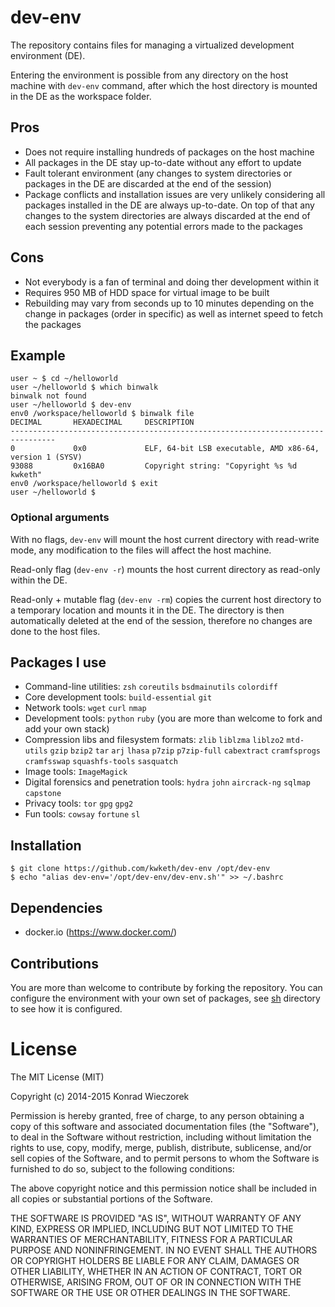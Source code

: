 # dev-env

The repository contains files for managing a virtualized development environment (DE).

Entering the environment is possible from any directory on the host machine with `dev-env` command, after which the host directory is mounted in the DE as the workspace folder.

## Pros
 - Does not require installing hundreds of packages on the host machine
 - All packages in the DE stay up-to-date without any effort to update
 - Fault tolerant environment (any changes to system directories or packages in the DE are discarded at the end of the session)
 - Package conflicts and installation issues are very unlikely considering all packages installed in the DE are always up-to-date. On top of that any changes to the system directories are always discarded at the end of each session preventing any potential errors made to the packages

## Cons
 - Not everybody is a fan of terminal and doing ther development within it
 - Requires 950 MB of HDD space for virtual image to be built
 - Rebuilding may vary from seconds up to 10 minutes depending on the change
   in packages (order in specific) as well as internet speed to fetch the packages

## Example
```
user ~ $ cd ~/helloworld
user ~/helloworld $ which binwalk
binwalk not found
user ~/helloworld $ dev-env
env0 /workspace/helloworld $ binwalk file
DECIMAL       HEXADECIMAL     DESCRIPTION
--------------------------------------------------------------------------------
0             0x0             ELF, 64-bit LSB executable, AMD x86-64, version 1 (SYSV)
93088         0x16BA0         Copyright string: "Copyright %s %d kwketh"
env0 /workspace/helloworld $ exit
user ~/helloworld $ 
```

### Optional arguments

With no flags, `dev-env` will mount the host current directory with read-write mode, any modification to the files will affect the host machine.

Read-only flag (`dev-env -r`) mounts the host current directory as read-only within the DE.

Read-only + mutable flag (`dev-env -rm`) copies the current host directory to a temporary location and mounts it in the DE. The directory is then automatically deleted at the end of the session, therefore no changes are done to the host files.

## Packages I use
 - Command-line utilities: `zsh` `coreutils` `bsdmainutils` `colordiff`
 - Core development tools: `build-essential` `git`
 - Network tools: `wget` `curl` `nmap`
 - Development tools: `python` `ruby` (you are more than welcome to fork and add your own stack)
 - Compression libs and filesystem formats: `zlib` `liblzma` `liblzo2` `mtd-utils` `gzip` `bzip2` `tar` `arj` `lhasa` `p7zip` `p7zip-full` `cabextract` `cramfsprogs` `cramfsswap` `squashfs-tools` `sasquatch`
 - Image tools: `ImageMagick`
 - Digital forensics and penetration tools: `hydra` `john` `aircrack-ng` `sqlmap` `capstone` 
 - Privacy tools: `tor` `gpg` `gpg2`
 - Fun tools: `cowsay` `fortune` `sl`

## Installation
```
$ git clone https://github.com/kwketh/dev-env /opt/dev-env
$ echo "alias dev-env='/opt/dev-env/dev-env.sh'" >> ~/.bashrc
```

## Dependencies

 - docker.io (https://www.docker.com/)

## Contributions

You are more than welcome to contribute by forking the repository. You can configure the environment with your own set of packages, see [sh](sh/) directory to see how it is configured.

# License

The MIT License (MIT)

Copyright (c) 2014-2015 Konrad Wieczorek

Permission is hereby granted, free of charge, to any person obtaining a copy of this software and associated documentation files (the "Software"), to deal in the Software without restriction, including without limitation the rights to use, copy, modify, merge, publish, distribute, sublicense, and/or sell copies of the Software, and to permit persons to whom the Software is furnished to do so, subject to the following conditions:

The above copyright notice and this permission notice shall be included in all copies or substantial portions of the Software.

THE SOFTWARE IS PROVIDED "AS IS", WITHOUT WARRANTY OF ANY KIND, EXPRESS OR IMPLIED, INCLUDING BUT NOT LIMITED TO THE WARRANTIES OF MERCHANTABILITY, FITNESS FOR A PARTICULAR PURPOSE AND NONINFRINGEMENT. IN NO EVENT SHALL THE AUTHORS OR COPYRIGHT HOLDERS BE LIABLE FOR ANY CLAIM, DAMAGES OR OTHER LIABILITY, WHETHER IN AN ACTION OF CONTRACT, TORT OR OTHERWISE, ARISING FROM, OUT OF OR IN CONNECTION WITH THE SOFTWARE OR THE USE OR OTHER DEALINGS IN THE SOFTWARE.
